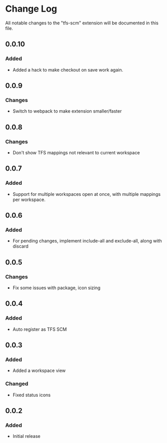 # Change Log

All notable changes to the "tfs-scm" extension will be documented in this file.

## 0.0.10
### Added
* Added a hack to make checkout on save work again.

## 0.0.9
### Changes
* Switch to webpack to make extension smaller/faster

## 0.0.8
### Changes
* Don't show TFS mappings not relevant to current workspace

## 0.0.7
### Added
* Support for multiple workspaces open at once, with multiple mappings per workspace.

## 0.0.6
### Added
* For pending changes, implement include-all and exclude-all, along with discard

## 0.0.5
### Changes
* Fix some issues with package, icon sizing

## 0.0.4
### Added
* Auto register as TFS SCM

## 0.0.3
### Added
- Added a workspace view
### Changed
- Fixed status icons

## 0.0.2
### Added
- Initial release
